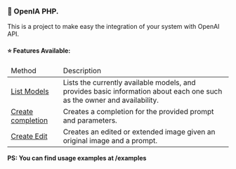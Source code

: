 ### 🐘 OpenIA PHP.

This is a project to make easy the integration of your system with OpenAI API.

#### ⭐ Features Available:

<table>
<thead>
    <td>Method</td>
    <td>Description</td>
</thead>
<tbody>

<tr>
    <td><a href="https://platform.openai.com/docs/api-reference/models/list">List Models</a></td>
    <td>Lists the currently available models, and provides basic information about each one such as the owner and availability.</td>    
</tr>

<tr>
    <td><a href="https://platform.openai.com/docs/api-reference/completions/create">Create completion</a></td>
    <td>Creates a completion for the provided prompt and parameters.</td>    
</tr>

<tr>
    <td><a href="https://platform.openai.com/docs/api-reference/images/create-edit">Create Edit</a></td>
    <td>Creates an edited or extended image given an original image and a prompt.</td>    
</tr>

</tbody>
</table>

<strong>PS: You can find usage examples at /examples</strong>